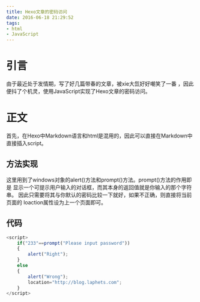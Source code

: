 ```yaml
---
title: Hexo文章的密码访问
date: 2016-06-18 21:29:52
tags: 
- html
- JavaScript
---
```

# 引言
由于最近处于发情期，写了好几篇带春的文章，被xie大氙好好嘲笑了一番
，因此便抖了个机灵，使用JavaScript实现了Hexo文章的密码访问。
# 正文
首先，在Hexo中Markdown语言和html是混用的，因此可以直接在Markdown中直接插入script。
## 方法实现
这里用到了windows对象的alert()方法和prompt()方法。prompt()方法的作用即是
显示一个可提示用户输入的对话框，而其本身的返回值就是你输入的那个字符串。
因此只需要将其与你默认的密码比较一下就好，如果不正确，则直接将当前页面的
loaction属性设为上一个页面即可。
## 代码
```javascript
<script>
	if("233"==prompt("Please input password"))
	{
		alert("Right");
	}
	else
	{
		alert("Wrong");
		location="http://blog.laphets.com";
	}
</script>
```